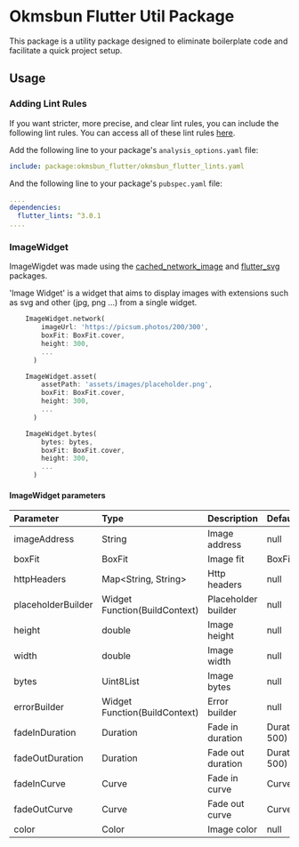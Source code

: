 # Okmsbun Flutter Util Package

This package is a utility package designed to eliminate boilerplate code and facilitate a quick project setup.

## Usage

### **Adding Lint Rules**

If you want stricter, more precise, and clear lint rules, you can include the following lint rules. You can access all of these lint rules [here](https://dart.dev/tools/linter-rules/all).

Add the following line to your package's `analysis_options.yaml` file:

```yaml
include: package:okmsbun_flutter/okmsbun_flutter_lints.yaml
```

And the following line to your package's `pubspec.yaml` file:

```yaml
....
dependencies:
  flutter_lints: ^3.0.1
....
```

### **ImageWidget**

ImageWigdet was made using the [cached_network_image](https://pub.dev/packages/cached_network_image) and [flutter_svg](https://pub.dev/packages/flutter_svg) packages.

'Image Widget' is a widget that aims to display images with extensions such as svg and other (jpg, png ...) from a single widget.

```dart
    ImageWidget.network(
        imageUrl: 'https://picsum.photos/200/300',
        boxFit: BoxFit.cover,
        height: 300,
        ...
      )

    ImageWidget.asset(
        assetPath: 'assets/images/placeholder.png',
        boxFit: BoxFit.cover,
        height: 300,
        ...
      )

    ImageWidget.bytes(
        bytes: bytes,
        boxFit: BoxFit.cover,
        height: 300,
        ...
      )
```

#### ImageWidget parameters

| Parameter          | Type                          | Description         | Default                     |
| :----------------- | :---------------------------- | :------------------ | :-------------------------- |
| imageAddress       | String                        | Image address       | null                        |
| boxFit             | BoxFit                        | Image fit           | BoxFit.cover                |
| httpHeaders        | Map<String, String>           | Http headers        | null                        |
| placeholderBuilder | Widget Function(BuildContext) | Placeholder builder | null                        |
| height             | double                        | Image height        | null                        |
| width              | double                        | Image width         | null                        |
| bytes              | Uint8List                     | Image bytes         | null                        |
| errorBuilder       | Widget Function(BuildContext) | Error builder       | null                        |
| fadeInDuration     | Duration                      | Fade in duration    | Duration(milliseconds: 500) |
| fadeOutDuration    | Duration                      | Fade out duration   | Duration(milliseconds: 500) |
| fadeInCurve        | Curve                         | Fade in curve       | Curves.easeIn               |
| fadeOutCurve       | Curve                         | Fade out curve      | Curves.easeOut              |
| color              | Color                         | Image color         | null                        |

